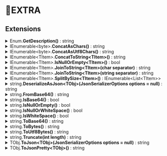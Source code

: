 # 🧩EXTRA

## Extensions
<details>
<summary>
Enum.<b>GetDescription()</b> : string
</summary>

```csharp
enum MyEnum
{
  [Description("e 1")]
  E1,
  E2,
}

MyEnum.E1.GetDescription() // "e 1"
MyEnum.E2.GetDescription() // "E2"
```
</details>

<details>
<summary>
IEnumerable&lt;byte&gt;.<b>ConcatAsChars()</b> : string
</summary>

```csharp
[].ConcatAsChars() // ""
[65].ConcatAsChars() // "A"
```
</details>

<details>
<summary>
IEnumerable&lt;byte&gt;.<b>ConcatAsUtf8Chars()</b> : string
</summary>

```csharp
[].ConcatAsUtf8Chars() // ""
[208, 175].ConcatAsUtf8Chars() // "Я"
```
</details>

<details>
<summary>
IEnumerable&lt;TItem&gt;.<b>ConcatToString&lt;TItem&gt;()</b> : string
</summary>

```csharp
[].ConcatToString() // ""
['1'].ConcatToString() // "1"
['1', '2'].ConcatToString() // "12"
```
</details>

<details>
<summary>
IEnumerable&lt;TItem&gt;.<b>IsNullOrEmpty&lt;TItem&gt;()</b> : bool
</summary>

```csharp
(null as byte[]).IsNullOrEmpty() // true
[].IsNullOrEmpty() // true
[1].IsNullOrEmpty() // false
```
</details>

<details>
<summary>
IEnumerable&lt;TItem&gt;.<b>JoinToString&lt;TItem&gt;(char separator)</b> : string
</summary>

```csharp
[].JoinToString('.') // ""
['1'].JoinToString('.') // "1"
['1', '2'].JoinToString('.') // "1.2"
```
</details>

<details>
<summary>
IEnumerable&lt;TItem&gt;.<b>JoinToString&lt;TItem&gt;(string separator)</b> : string
</summary>

```csharp
[].JoinToString("..") // ""
['1'].JoinToString("..") // "1"
['1', '2'].JoinToString("..") // "1..2"
```
</details>

<details>
<summary>
IEnumerable&lt;TItem&gt;.<b>SplitBySize&lt;TItem&gt;()</b> : IEnumerable&lt;List&lt;TItem&gt;&gt;
</summary>

```csharp
[].SplitBySize(-1) // ArgumentOutOfRangeException
[].SplitBySize(0) // ArgumentOutOfRangeException
[].SplitBySize(2) // []
[1].SplitBySize(2) // [[1]]
[1, 2].SplitBySize(2) // [[1, 2]]
[1, 2, 3].SplitBySize(2) // [[1, 2], [3]]
```
</details>

<details>
<summary>
string.<b>DeserializeAsJson&lt;TObj&gt;(JsonSerializerOptions options = null)</b> : string
</summary>

```csharp
"""
{
  "email": "1",
  "color": "green"
}
"""
.DeserializeAsJson<TestUser>() // new TestUser { Email = "1", Color = ConsoleColor.Green }
```
</details>

<details>
<summary>
string.<b>FromBase64()</b> : string
</summary>

```csharp
"MQ==".FromBase64() // "1"
```
</details>

<details>
<summary>
string.<b>IsBase64()</b> : bool
</summary>

```csharp
"1".IsBase64() // false
"MQ==".IsBase64() // true
```
</details>

<details>
<summary>
string.<b>IsNullOrEmpty()</b> : bool
</summary>

```csharp
(null as string).IsNullOrEmpty() // true
"".IsNullOrEmpty() // true
" ".IsNullOrEmpty() // false
"a".IsNullOrEmpty() // false
```
</details>

<details>
<summary>
string.<b>IsNullOrWhiteSpace()</b> : bool
</summary>

```csharp
(null as string).IsNullOrWhiteSpace() // true
"".IsNullOrWhiteSpace() // true
" ".IsNullOrWhiteSpace() // true
"\t".IsNullOrWhiteSpace() // true
"a".IsNullOrWhiteSpace() // false
```
</details>

<details>
<summary>
string.<b>IsWhiteSpace()</b> : bool
</summary>

```csharp
"".IsWhiteSpace() // true
" ".IsWhiteSpace() // true
"\t".IsWhiteSpace() // true
"a".IsWhiteSpace() // false
(null as string).IsWhiteSpace() // false
```
</details>

<details>
<summary>
string.<b>ToBase64()</b> : string
</summary>

```csharp
"1".ToBase64() // "MQ=="
```
</details>

<details>
<summary>
string.<b>ToBytes()</b> : string
</summary>

```csharp
"".ToBytes() // []
"A".ToBytes() // [65]
```
</details>

<details>
<summary>
string.<b>ToUtf8Bytes()</b> : string
</summary>

```csharp
"".ToUtf8Bytes() // []
"Я".ToUtf8Bytes() // [208, 175]
```
</details>

<details>
<summary>
string.<b>Truncate(int length)</b> : string
</summary>

```csharp
"".Truncate(1) // ""
"a".Truncate(1) // "a"
"ab".Truncate(1) // "a"
```
</details>

<details>
<summary>
TObj.<b>ToJson&lt;TObj&gt;(JsonSerializerOptions options = null)</b> : string
</summary>

```csharp
new { A = ConsoleColor.Red }.ToJson() // {"a":"red"}
```
</details>

<details>
<summary>
TObj.<b>ToJsonPretty&lt;TObj&gt;()</b> : string
</summary>

```csharp
new { A = ConsoleColor.Red }.ToJsonPretty()
// {
//   "a":"red"
// }
```
</details>
